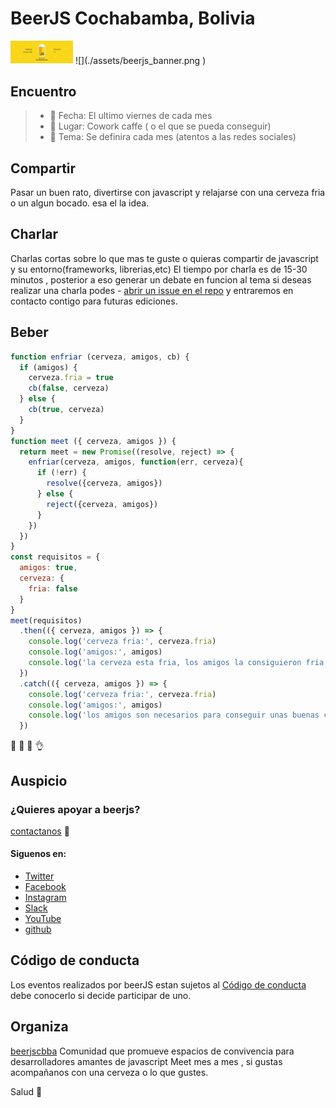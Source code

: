 # BeerJS Cochabamba, Bolivia

<img src="./assets/beerjs_banner.png" width=100>
![](./assets/beerjs_banner.png )

## Encuentro

> - :calendar: Fecha:  El ultimo viernes de cada mes
> - :house_with_garden:  Lugar: Cowork caffe ( o el que se pueda conseguir)
> - :bookmark_tabs:  Tema: Se definira  cada mes (atentos a las redes sociales)


## Compartir

Pasar un buen rato, divertirse con javascript y relajarse con una cerveza fria o un algun bocado. esa el la idea.

## Charlar 
Charlas cortas sobre lo que mas te guste o quieras compartir de javascript y su entorno(frameworks, librerias,etc)
El tiempo por charla es de 15-30 minutos , posterior a eso generar un debate en funcion al tema
si deseas realizar una charla podes - [abrir un issue en el repo](https://github.com/beerjs/cochabamba) y entraremos en contacto contigo para futuras ediciones.
## Beber

```javascript
function enfriar (cerveza, amigos, cb) {
  if (amigos) {
    cerveza.fria = true
    cb(false, cerveza)
  } else {
    cb(true, cerveza)
  }
}
function meet ({ cerveza, amigos }) {
  return meet = new Promise((resolve, reject) => {
    enfriar(cerveza, amigos, function(err, cerveza){
      if (!err) {
        resolve({cerveza, amigos})
      } else {
        reject({cerveza, amigos})
      }
    })
  })
}
const requisitos = {
  amigos: true,
  cerveza: {
    fria: false
  }
}
meet(requisitos)
  .then(({ cerveza, amigos }) => {
    console.log('cerveza fria:', cerveza.fria)
    console.log('amigos:', amigos)
    console.log('la cerveza esta fria, los amigos la consiguieron fria y estan listos para disfrutarla')
  })
  .catch(({ cerveza, amigos }) => {
    console.log('cerveza fria:', cerveza.fria)
    console.log('amigos:', amigos)
    console.log('los amigos son necesarios para conseguir unas buenas cervezas frias')
  })
```
:beer: :pizza: :fries: :ok_hand:
## 
## Auspicio
### ¿Quieres apoyar a beerjs?
[contactanos](mailto:beerjscbba@gmail.com) :e-mail:
#### Siguenos en:

- [Twitter](https://twitter.com/beerjscbba)
- [Facebook](https://www.facebook.com/beerjscbba)
- [Instagram](https://www.instagram.com/beerjscbba)
- [Slack](https://beerjscocha.slack.com)
- [YouTube](https://www.youtube.com/channel/UC0KnPN2rqiMqz-KvmnVVmNA)
- [github](https://github.com/beerjs/cochabamba)

## Código de conducta

Los eventos realizados por beerJS estan sujetos al [Código de conducta](https://es.confcodeofconduct.com/) debe conocerlo si decide participar de uno.

## Organiza
[beerjscbba](https://twitter.com/beerjscbba)
Comunidad que promueve espacios de convivencia para desarrolladores amantes de javascript
Meet mes a mes , si gustas acompañanos con una cerveza o lo que gustes.

Salud :beers:

